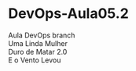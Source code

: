 # DevOps-Aula05.2
Aula DevOps branch<br>
Uma Linda Mulher<br>
Duro de Matar 2.0<br>
E o Vento Levou<br>
